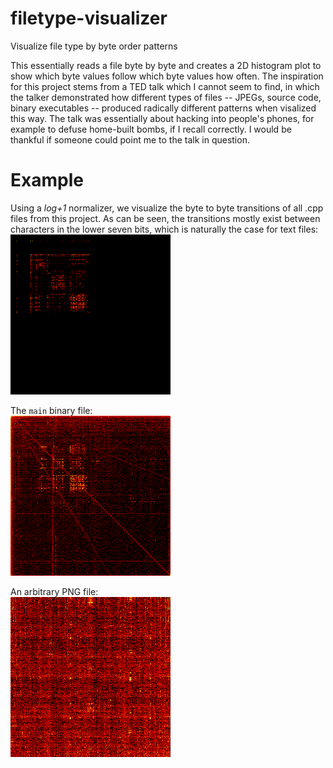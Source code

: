 # filetype-visualizer
Visualize file type by byte order patterns

This essentially reads a file byte by byte and creates a 2D histogram plot to show
which byte values follow which byte values how often. The inspiration for this
project stems from a TED talk which I cannot seem to find, in which the talker
demonstrated how different types of files -- JPEGs, source code, binary
executables -- produced radically different patterns when visalized this way.
The talk was essentially about hacking into people's phones, for example to
defuse home-built bombs, if I recall correctly. I would be thankful if someone
could point me to the talk in question.

# Example
Using a _log+1_ normalizer, we visualize the byte to byte transitions of all
.cpp files from this project. As can be seen, the transitions mostly exist
between characters in the lower seven bits, which is naturally the case for
text files:  
![cppfiles](doc/cpp_code.bmp)

The `main` binary file:  
![mainbinary](doc/main_binary.bmp)

An arbitrary PNG file:  
![pngfile](doc/png_file.bmp)
